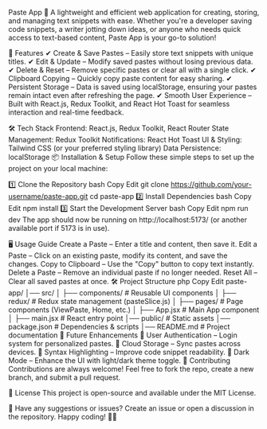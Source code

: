 Paste App 📝
A lightweight and efficient web application for creating, storing, and managing text snippets with ease. Whether you're a developer saving code snippets, a writer jotting down ideas, or anyone who needs quick access to text-based content, Paste App is your go-to solution!

🚀 Features
✔ Create & Save Pastes – Easily store text snippets with unique titles.
✔ Edit & Update – Modify saved pastes without losing previous data.
✔ Delete & Reset – Remove specific pastes or clear all with a single click.
✔ Clipboard Copying – Quickly copy paste content for easy sharing.
✔ Persistent Storage – Data is saved using localStorage, ensuring your pastes remain intact even after refreshing the page.
✔ Smooth User Experience – Built with React.js, Redux Toolkit, and React Hot Toast for seamless interaction and real-time feedback.

🛠️ Tech Stack
Frontend: React.js, Redux Toolkit, React Router
State Management: Redux Toolkit
Notifications: React Hot Toast
UI & Styling: Tailwind CSS (or your preferred styling library)
Data Persistence: localStorage
📦 Installation & Setup
Follow these simple steps to set up the project on your local machine:

1️⃣ Clone the Repository
bash
Copy
Edit
git clone https://github.com/your-username/paste-app.git
cd paste-app
2️⃣ Install Dependencies
bash
Copy
Edit
npm install
3️⃣ Start the Development Server
bash
Copy
Edit
npm run dev
The app should now be running on http://localhost:5173/ (or another available port if 5173 is in use).

🖥️ Usage Guide
Create a Paste – Enter a title and content, then save it.
Edit a Paste – Click on an existing paste, modify its content, and save the changes.
Copy to Clipboard – Use the "Copy" button to copy text instantly.
Delete a Paste – Remove an individual paste if no longer needed.
Reset All – Clear all saved pastes at once.
🛠️ Project Structure
php
Copy
Edit
paste-app/
│── src/
│   ├── components/       # Reusable UI components
│   ├── redux/            # Redux state management (pasteSlice.js)
│   ├── pages/            # Page components (ViewPaste, Home, etc.)
│   ├── App.jsx           # Main App component
│   ├── main.jsx          # React entry point
│── public/               # Static assets
│── package.json          # Dependencies & scripts
│── README.md             # Project documentation
📌 Future Enhancements
🔹 User Authentication – Login system for personalized pastes.
🔹 Cloud Storage – Sync pastes across devices.
🔹 Syntax Highlighting – Improve code snippet readability.
🔹 Dark Mode – Enhance the UI with light/dark theme toggle.
🤝 Contributing
Contributions are always welcome! Feel free to fork the repo, create a new branch, and submit a pull request.

📄 License
This project is open-source and available under the MIT License.

📢 Have any suggestions or issues? Create an issue or open a discussion in the repository. Happy coding! 🚀🎉

